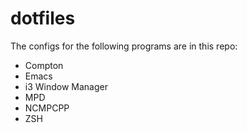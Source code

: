 # dotfiles


The configs for the following programs are in this repo:

 - Compton
 - Emacs
 - i3 Window Manager
 - MPD
 - NCMPCPP
 - ZSH
